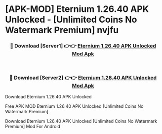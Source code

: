 # [APK-MOD] Eternium 1.26.40 APK Unlocked - [Unlimited Coins No Watermark Premium] nvjfu



<div align="center">
<h3>🔴 Download [Server1] 👉👉 <a href="https://momento.my/?title=Eternium_1.26.40_APK_Unlocked">Eternium 1.26.40 APK Unlocked Mod Apk</a></h3><br>

<h3>🔴 Download [Server2] 👉👉 <a href="https://momento.my/?title=Eternium_1.26.40_APK_Unlocked">Eternium 1.26.40 APK Unlocked Mod Apk</a></h3>
</div>



Download Eternium 1.26.40 APK Unlocked 

Free APK MOD Eternium 1.26.40 APK Unlocked [Unlimited Coins No Watermark Premium]

Download Eternium 1.26.40 APK Unlocked [Unlimited Coins No Watermark Premium] Mod For Android
